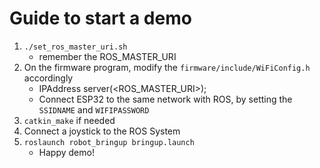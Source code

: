 # Guide to start a demo
1. `./set_ros_master_uri.sh` 
    - remember the ROS_MASTER_URI
2. On the firmware program, modify the `firmware/include/WiFiConfig.h` accordingly
    - IPAddress server(<ROS_MASTER_URI>);
    - Connect ESP32 to the same network with ROS, by setting the `SSIDNAME` and `WIFIPASSWORD`
3. `catkin_make` if needed
4. Connect a joystick to the ROS System
5. `roslaunch robot_bringup bringup.launch`
    - Happy demo!